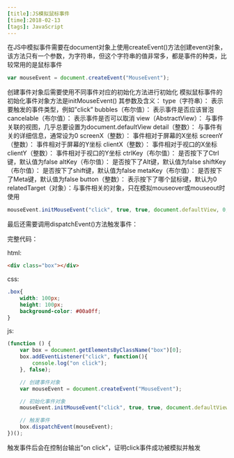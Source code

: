 ```yaml
---
[title]:JS模拟鼠标事件
[time]:2018-02-13
[tags]: JavaScript
---
```


在JS中模拟事件需要在document对象上使用createEvent()方法创建event对象，该方法只有一个参数，为字符串，但这个字符串的值非常多，都是事件的种类，比较常用的是鼠标事件

```javascript
var mouseEvent = document.createEvent("MouseEvent");
```

创建事件对象后需要使用不同事件对应的初始化方法进行初始化
模拟鼠标事件的初始化事件对象方法是initMouseEvent()
其参数及含义：
type（字符串）： 表示要触发的事件类型，例如”click”
bubbles（布尔值）： 表示事件是否应该冒泡
cancelable（布尔值）： 表示事件是否可以取消
view（AbstractView）： 与事件关联的视图，几乎总要设置为document.defaultView
detail（整数）： 与事件有关的详细信息，通常设为0
screenX（整数）： 事件相对于屏幕的X坐标
screenY（整数）： 事件相对于屏幕的Y坐标
clientX（整数）： 事件相对于视口的X坐标
clientY（整数）： 事件相对于视口的Y坐标
ctrlKey（布尔值）： 是否按下了Ctrl键，默认值为false
altKey（布尔值）： 是否按下了Alt键，默认值为false
shiftKey（布尔值）： 是否按下了shift键，默认值为false
metaKey（布尔值）： 是否按下了Meta键，默认值为false
button（整数）： 表示按下了哪个鼠标键，默认为0
relatedTarget（对象）：与事件相关的对象，只在模拟mouseover或mouseout时使用

```javascript
mouseEvent.initMouseEvent("click", true, true, document.defaultView, 0, 0, 0, 0, 0, false, false, false, false, 0, null);
```

最后还需要调用dispatchEvent()方法触发事件：

完整代码：

html:

```html
<div class="box"></div>
```

css:

```css
.box{
    width: 100px;
    height: 100px;
    background-color: #00a0ff;
}
```

js:

```javascript
(function () {
    var box = document.getElementsByClassName("box")[0];
    box.addEventListener("click", function(){
        console.log("on click");
    }, false);

    // 创建事件对象
    var mouseEvent = document.createEvent("MouseEvent");

    // 初始化事件对象
    mouseEvent.initMouseEvent("click", true, true, document.defaultView, 0, 0, 0, 0, 0, false, false, false, false, 0, null);

    // 触发事件
    box.dispatchEvent(mouseEvent);
})();
```

触发事件后会在控制台输出”on click”，证明click事件成功被模拟并触发